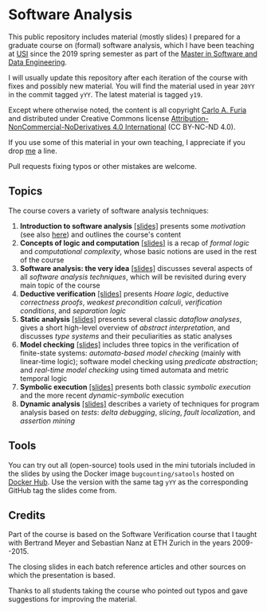 # Software Analysis

This public repository includes material (mostly slides) I prepared for a graduate course on (formal) software analysis,
which I have been teaching at [USI](http://inf.usi.ch/) since the 2019 spring semester as part of the [Master in Software and Data Engineering](http://www.msde.usi.ch).

I will usually update this repository after each iteration of the course with fixes and possibly new material.
You will find the material used in year `20YY` in the commit tagged `yYY`.
The latest material is tagged `y19`.

Except where otherwise noted, the content is all copyright [Carlo A. Furia](http://bugcounting.net/) 
and distributed under Creative Commons license [Attribution-NonCommercial-NoDerivatives 4.0 International](https://creativecommons.org/licenses/by-nc-nd/4.0/) (CC BY-NC-ND 4.0). 

If you use some of this material in your own teaching, I appreciate if you drop [me](mailto:furiac@usi.ch) a line.

Pull requests fixing typos or other mistakes are welcome.


## Topics

The course covers a variety of software analysis techniques:

1. **Introduction to software analysis** [[slides]](Slides/Lecture01-introduction.pdf) 
               presents some _motivation_ (see also [here](https://bugcounting.net/blog/?p=274)) and outlines the course's content
2. **Concepts of logic and computation** [[slides]](Slides/Lecture02-logic_computation.pdf) 
               is a recap of _formal logic_ and _computational complexity_, whose basic notions are used in the rest of the course
3. **Software analysis: the very idea** [[slides]](Slides/Lecture03-idea.pdf) 
               discusses several aspects of all _software analysis techniques_, which will be revisited during every main topic of the course
4. **Deductive verification** [[slides]](Slides/Lecture04-deductive.pdf) 
               presents _Hoare logic_, deductive _correctness proofs_, _weakest precondition calculi_, _verification conditions_, and _separation logic_
5. **Static analysis** [[slides]](Slides/Lecture05-static_analysis.pdf) 
               presents several classic _dataflow analyses_, gives a short high-level overview of _abstract interpretation_, and discusses _type systems_ and their peculiarities as static analyses
6. **Model checking** [[slides]](Slides/Lecture06-model_checking.pdf) 
               includes three topics in the verification of finite-state systems:
                      _automata-based model checking_ (mainly with linear-time logic); 
                      software model checking using _predicate abstraction_; 
					  and _real-time model checking_ using timed automata and metric temporal logic
7. **Symbolic execution** [[slides]](Slides/Lecture07-symbolic_execution.pdf) 
               presents both classic _symbolic execution_ and the more recent _dynamic-symbolic_ execution
8. **Dynamic analysis** [[slides]](Slides/Lecture08-dynamic_analysis.pdf) 
               describes a variety of techniques for program analysis based on _tests_: _delta debugging_, _slicing_, _fault localization_, and _assertion mining_


## Tools

You can try out all (open-source) tools used in the mini tutorials included in the slides 
by using the Docker image `bugcounting/satools` hosted on [Docker Hub](https://hub.docker.com/r/bugcounting/satools).
Use the version with the same tag `yYY` as the corresponding GitHub tag the slides come from.


## Credits

Part of the course is based on the Software Verification course that I taught with Bertrand Meyer and Sebastian Nanz at ETH Zurich in the years 2009--2015.

The closing slides in each batch reference articles and other sources on which the presentation is based.

Thanks to all students taking the course who pointed out typos and gave suggestions for improving the material.
